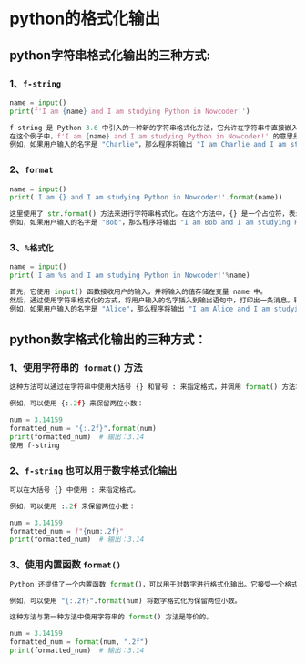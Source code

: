 # python的格式化输出



## python字符串格式化输出的三种方式:

### 1、`f-string`

```python
name = input()
print(f'I am {name} and I am studying Python in Nowcoder!')

f-string 是 Python 3.6 中引入的一种新的字符串格式化方法，它允许在字符串中直接嵌入变量，并且使用 {} 包含变量名即可。当程序遇到这样的字符串时，会自动将 {} 中的表达式计算出来，并将结果转换成字符串后插入到字符串中。
在这个例子中，f'I am {name} and I am studying Python in Nowcoder!' 的意思是要打印一个字符串，其中包含变量 name 的值。由于使用了 f-string，所以可以直接在字符串中使用 {} 将变量名嵌入其中。
例如，如果用户输入的名字是 "Charlie"，那么程序将输出 "I am Charlie and I am studying Python in Nowcoder!"。
```

### 2、`format`

```python
name = input()
print('I am {} and I am studying Python in Nowcoder!'.format(name))

这里使用了 str.format() 方法来进行字符串格式化。在这个方法中，{} 是一个占位符，表示后面会传入一个值来替换它。在这个例子中，{} 表示会被变量 name 的值替换。
例如，如果用户输入的名字是 "Bob"，那么程序将输出 "I am Bob and I am studying Python in Nowcoder!"。
```

### 3、`%格式化`

```python
name = input()
print('I am %s and I am studying Python in Nowcoder!'%name)

首先，它使用 input() 函数接收用户的输入，并将输入的值存储在变量 name 中。
然后，通过使用字符串格式化的方式，将用户输入的名字插入到输出语句中，打印出一条消息。输出语句中的 %s 是一个占位符，会被变量 name 的值替代。
例如，如果用户输入的名字是 "Alice"，那么程序将输出 "I am Alice and I am studying Python in Nowcoder!"。
```

## python数字格式化输出的三种方式：

### 1、使用字符串的` format()` 方法

```python
这种方法可以通过在字符串中使用大括号 {} 和冒号 : 来指定格式，并调用 format() 方法将数字作为参数传递进去。

例如，可以使用 {:.2f} 来保留两位小数：

num = 3.14159
formatted_num = "{:.2f}".format(num)
print(formatted_num)  # 输出：3.14
使用 f-string
```

### 2、`f-string` 也可以用于数字格式化输出

```python
可以在大括号 {} 中使用 : 来指定格式。

例如，可以使用 :.2f 来保留两位小数：

num = 3.14159
formatted_num = f"{num:.2f}"
print(formatted_num)  # 输出：3.14
```

### 3、使用内置函数 `format()`

```python
Python 还提供了一个内置函数 format()，可以用于对数字进行格式化输出。它接受一个格式字符串和一个或多个要格式化的值。

例如，可以使用 "{:.2f}".format(num) 将数字格式化为保留两位小数。

这种方法与第一种方法中使用字符串的 format() 方法是等价的。

num = 3.14159
formatted_num = format(num, ".2f")
print(formatted_num)  # 输出：3.14
```


